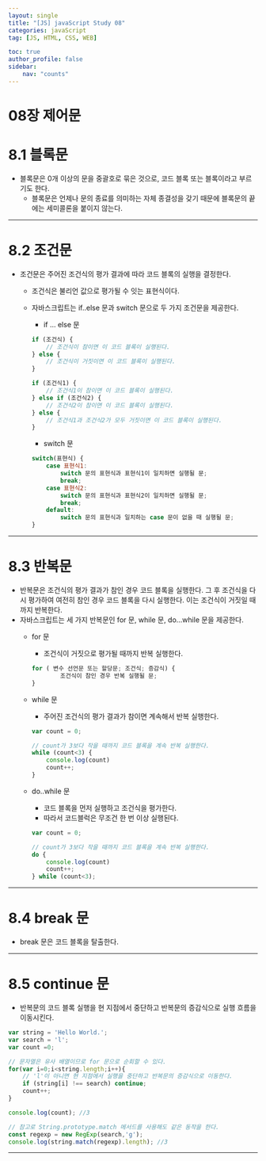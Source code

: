```yaml
---
layout: single
title: "[JS] javaScript Study 08"
categories: javaScript
tag: [JS, HTML, CSS, WEB]

toc: true
author_profile: false
sidebar:
    nav: "counts"
---
```


# 08장 제어문

# 8.1 블록문

- 블록문은 0개 이상의 문을 중괄호로 묶은 것으로, 코드 블록 또는 블록이라고 부르기도 한다.
    - 블록문은 언제나 문의 종료를 의미하는 자체 종결성을 갖기 때문에 블록문의 끝에는 세미콜론을 붙이지 않는다.

---

# 8.2 조건문

- 조건문은 주어진 조건식의 평가 결과에 따라 코드 블록의 실행을 결정한다.
    - 조건식은 불리언 값으로 평가될 수 잇는 표현식이다.
    - 자바스크립트는 if..else 문과 switch 문으로 두 가지 조건문을 제공한다.
        - if … else 문
        
        ```jsx
        if (조건식) {
        	// 조건식이 참이면 이 코드 블록이 실행된다.
        } else {
        	// 조건식이 거짓이면 이 코드 블록이 실행된다.
        }
        
        if (조건식1) {
        	// 조건식1이 참이면 이 코드 블록이 실행된다.
        } else if (조건식2) {
        	// 조건식2이 참이면 이 코드 블록이 실행된다.
        } else {
        	// 조건식1과 조건식2가 모두 거짓이면 이 코드 블록이 실행된다.
        }
        ```
        
        - switch 문
        
        ```jsx
        switch(표현식) {
        	case 표현식1:
        		switch 문의 표현식과 표현식1이 일치하면 실행될 문;
        		break;
        	case 표현식2:
        		switch 문의 표현식과 표현식2이 일치하면 실행될 문;
        		break;
        	default:
        		switch 문의 표현식과 일치하는 case 문이 없을 때 실행될 문;
        }
        ```
        

---

# 8.3 반복문

- 반복문은 조건식의 평가 결과가 참인 경우 코드 블록을 실행한다. 그 후 조건식을 다시 평가하여 여전히 참인 경우 코드 블록을 다시 실행한다. 이는 조건식이 거짓일 때까지 반복한다.
- 자바스크립트는 세 가지 반복문인 for 문, while 문, do…while 문을 제공한다.
    - for 문
        - 조건식이 거짓으로 평가될 때까지 반복 실행한다.
        
        ```jsx
        for ( 변수 선언문 또는 할당문; 조건식; 증감식) {
        		조건식이 참인 경우 반복 실행될 문;
        }
        ```
        
    - while 문
        - 주어진 조건식의 평가 결과가 참이면 계속해서 반복 실행한다.
        
        ```jsx
        var count = 0;
        
        // count가 3보다 작을 때까지 코드 블록을 계속 반복 실행한다.
        while (count<3) {
        	console.log(count)
        	count++;
        }
        ```
        
    - do..while 문
        - 코드 블록을 먼저 실행하고 조건식을 평가한다.
        - 따라서 코드블럭은 무조건 한 번 이상 실행된다.
        
        ```jsx
        var count = 0;
        
        // count가 3보다 작을 때까지 코드 블록을 계속 반복 실행한다.
        do {
        	console.log(count)
        	count++;
        } while (count<3);
        ```
        

---

# 8.4 break 문

- break 문은 코드 블록을 탈출한다.

---

# 8.5 continue 문

- 반복문의 코드 블록 실행을 현 지점에서 중단하고 반복문의 증감식으로 실행 흐름을 이동시킨다.

```jsx
var string = 'Hello World.';
var search = 'l';
var count =0;

// 문자열은 유사 배열이므로 for 문으로 순회할 수 있다.
for(var i=0;i<string.length;i++){
	// 'l'이 아니면 현 지점에서 실행을 중단하고 반복문의 증감식으로 이동한다.
	if (string[i] !== search) continue;
	count++;
}

console.log(count); //3

// 참고로 String.prototype.match 메서드를 사용해도 같은 동작을 한다.
const regexp = new RegExp(search,'g');
console.log(string.match(regexp).length); //3
```

---